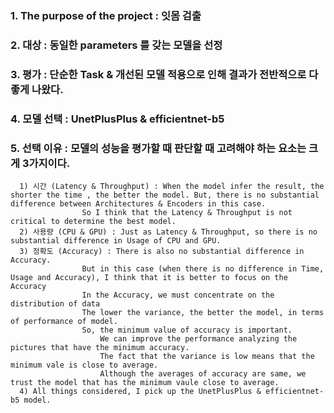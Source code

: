 ### 1. The purpose of the project : 잇몸 검출

### 2. 대상 : 동일한 parameters 를 갖는 모델을 선정

### 3. 평가 : 단순한 Task & 개선된 모델 적용으로 인해 결과가 전반적으로 다 좋게 나왔다.

### 4. 모델 선택 : UnetPlusPlus & efficientnet-b5

### 5. 선택 이유 : 모델의 성능을 평가할 때 판단할 때 고려해야 하는 요소는 크게 3가지이다.

      1) 시간 (Latency & Throughput) : When the model infer the result, the shorter the time , the better the model. But, there is no substantial difference between Architectures & Encoders in this case.
                    So I think that the Latency & Throughput is not critical to determine the best model.
      2) 사용량 (CPU & GPU) : Just as Latency & Throughput, so there is no substantial difference in Usage of CPU and GPU. 
      3) 정확도 (Accuracy) : There is also no substantial difference in Accuracy.
                    But in this case (when there is no difference in Time, Usage and Accuracy), I think that it is better to focus on the Accuracy
                    In the Accuracy, we must concentrate on the distribution of data
                    The lower the variance, the better the model, in terms of performance of model.
                    So, the minimum value of accuracy is important.
                        We can improve the performance analyzing the pictures that have the minimum accuracy.
                        The fact that the variance is low means that the minimum vale is close to average.
                        Although the averages of accuracy are same, we trust the model that has the minimum vaule close to average.
      4) All things considered, I pick up the UnetPlusPlus & efficientnet-b5 model. 

